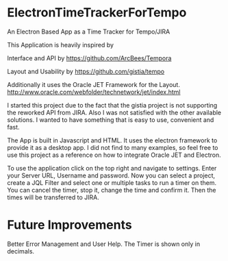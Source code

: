 # ElectronTimeTrackerForTempo
An Electron Based App as a Time Tracker for Tempo/JIRA


This Application is heavily inspired by 

Interface and API by
https://github.com/ArcBees/Tempora

Layout and Usability by
https://github.com/gistia/tempo

Additionally it uses the Oracle JET Framework for the Layout.
http://www.oracle.com/webfolder/technetwork/jet/index.html


I started this project due to the fact that the gistia project is not supporting the reworked API from JIRA. Also I was not satisfied with the other available solutions. I wanted to have something that is easy to use, convenient and fast.

The App is built in Javascript and HTML. It uses the electron framework to provide it as a desktop app. I did not find to many examples, so feel free to use this project as a reference on how to integrate Oracle JET and Electron.

To use the application click on the top right and navigate to settings. Enter your Server URL, Username and password. Now you can select a project, create a JQL Filter and select one or multiple tasks to run a timer on them. You can cancel the timer, stop it, change the time and confirm it. Then the times will be transferred to JIRA.




# Future Improvements
Better Error Management and User Help.
The Timer is shown only in decimals.
